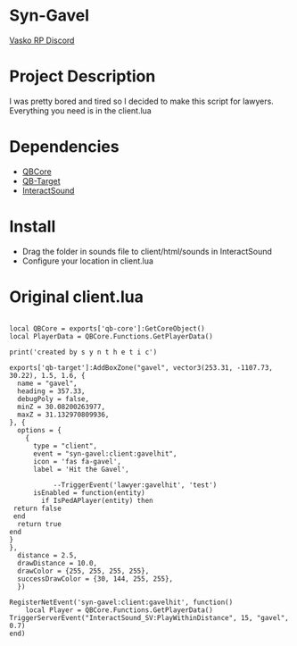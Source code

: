 # Syn-Gavel

 [Vasko RP Discord](https://discord.gg/P3RMrbwA8n)

# Project Description
I was pretty bored and tired so I decided to make this script for lawyers. Everything you need is in the client.lua

# Dependencies
* [QBCore](https://github.com/qbcore-framework/qb-core)
* [QB-Target](https://github.com/qbcore-framework/qb-target)
* [InteractSound](https://github.com/plunkettscott/interact-sound)

# Install

* Drag the folder in sounds file to client/html/sounds in InteractSound
* Configure your location in  client.lua

# Original client.lua

```

local QBCore = exports['qb-core']:GetCoreObject()
local PlayerData = QBCore.Functions.GetPlayerData()

print('created by s y n t h e t i c')

exports['qb-target']:AddBoxZone("gavel", vector3(253.31, -1107.73, 30.22), 1.5, 1.6, { 
  name = "gavel", 
  heading = 357.33, 
  debugPoly = false, 
  minZ = 30.08200263977, 
  maxZ = 31.132970809936, 
}, {
  options = { 
    { 
      type = "client", 
      event = "syn-gavel:client:gavelhit", 
      icon = 'fas fa-gavel', 
      label = 'Hit the Gavel',

           --TriggerEvent('lawyer:gavelhit', 'test')
      isEnabled = function(entity) 
        if IsPedAPlayer(entity) then
 return false
 end 
  return true
end
}
},
  distance = 2.5,
  drawDistance = 10.0,
  drawColor = {255, 255, 255, 255},
  successDrawColor = {30, 144, 255, 255}, 
  })

RegisterNetEvent('syn-gavel:client:gavelhit', function()
    local Player = QBCore.Functions.GetPlayerData()
TriggerServerEvent("InteractSound_SV:PlayWithinDistance", 15, "gavel", 0.7)
end)

```